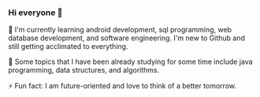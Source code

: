 ### Hi everyone 👋

<!--
**wildweasel02/wildweasel02** is a ✨ _special_ ✨ repository because its `README.md` (this file) appears on your GitHub profile.

Here are some ideas to get you started:

- 🔭 I’m currently working on ...
- 🌱 I’m currently learning ...
- 👯 I’m looking to collaborate on ...
- 🤔 I’m looking for help with ...
- 💬 Ask me about ...
- 📫 How to reach me: ...
- 😄 Pronouns: ...
- ⚡ Fun fact: ...
-->

🌱 I'm currently learning android development, sql programming, web database development, and software engineering. 
I'm new to Github and still getting acclimated to everything. 

🤔 Some topics that I have been already studying for some time include java programming, data structures, and algorithms. 

⚡ Fun fact: I am future-oriented and love to think of a better tomorrow. 
